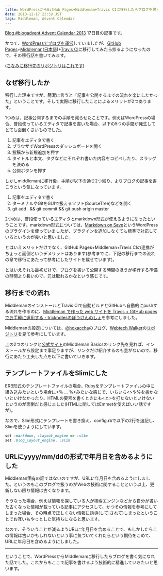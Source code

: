 ```yaml
---
title: WordPressからGitHub Pages+Middleman+Travis CIに移行したらブログを書く気になれた話
date: 2013-12-17 23:59 JST
tags: Middleman, Advent Calendar
---
```


[Blog #blogadvent Advent Calendar 2013](http://www.adventar.org/calendars/167) 17日目の記事です。

かつて、[WordPressでブログを運営](http://inputxoutput.com/)していましたが、[GitHub Pages](http://pages.github.com/)+[Middleman](http://middlemanapp.com/)([日本語](http://middlemanjp.github.io/))+[Travis CI](https://travis-ci.org/)に移行してみたら捗るようになったので、その移行話を書いてみます。

([ちなみに移行先のリポジトリはこれです](https://github.com/o2project/o2project.github.io))

## なぜ移行したか

移行した理由ですが、簡潔に言うと「記事を公開するまでの流れを楽にしたかった」ということです。そして実際に移行したことによるメリットが2つあります。

1つめは、記事公開するまでの手順を減らせたことです。例えばWordPressの場合、普段使っているエディタで記事を書いた場合、以下の5つの手間が発生してとても面倒くさいものでした。

1. 記事をエディタで書く
2. ブラウザでWordPressのダッシュボードを開く
3. 投稿から新規追加を押す
4. タイトルと本文、タグなどにそれぞれ書いた内容をコピペしたり、スラッグを決める
5. 公開ボタンを押す

しかしmiddlemanに移行後、手順が以下の通り2つ減り、よりブログの記事を書こうという気になっています。

1. 記事をエディタで書く
2. ターミナルやGitをGUIで扱えるソフト(SourceTree)などを開く
3. git add . && git commit && git push origin master

2つめは、普段使っているエディタとmarkdown形式が使えるようになったということです。markdown形式については、[Markdown on Save](http://wordpress.org/plugins/markdown-on-save/)というWordPressのプラグインを使っていましたが、プラグインを追加しなくても標準で対応しているというのが良いと思いました。

とはいえメリットだけでなく、GitHub Pages+Middleman+Travis CIの連携がちょっと面倒というデメリットはあります(参考までに、下記の移行までの流れの章で移行にあたって参考にしたサイトを載せています)。

とはいえそれも最初だけで、ブログを書いて公開する時間のほうが移行する準備の時間より長いので、元は取れるかなという感じです。

## 移行までの流れ

MiddlemanのインストールとTravis CIで自動ビルドとGitHubへ自動的にpushする流れを作るのに、[Middleman で作った web サイトを Travis + GitHub pages でお手軽に運用する - tricknotesのぼうけんのしょ](http://tricknotes.hateblo.jp/entry/2013/06/17/020229)を参考にしました。

Middlemanの設定については、[@hokaccha](https://twitter.com/hokaccha)のブログ、[Webtech Walker](http://webtech-walker.com/)の[リポジトリ](https://github.com/hokaccha/webtech-walker)を見て参考にしています。

上の2つのリンクと[公式サイト](http://middlemanapp.com/)のMiddleman Basicsのリンク先を見れば、インストールから設定まで事足りますが、リンクだけ紹介するのも芸がないので、移行にあたり工夫した点を以下に書いていきます。

## テンプレートファイルをSlimにした

ERB形式のテンプレートファイルの場合、Rubyをテンプレートファイルの中に組み込みたいという場合に&lt;% ... %&gt;みたいな感じで、いちいち&lt;&gt;や%を書かないといけなかったり、HTMLの要素を書くときにも&lt;と&gt;を打たないといけないというのが面倒だと感じました(HTMLに関してはEmmetを使えばいい話ですが)。

なので、Slim形式にテンプレートを書き換え、config.rbで以下の2行を追記し、Slimを使うようにしています。

```ruby
set :markdown, :layout_engine => :slim
set :blog_layout_engine, :slim
```

## URLにyyyy/mm/ddの形式で年月日を含めるようにした

Middleman固有の話ではないのですが、URLに年月日を含めるようにしました。というのもこのブログで扱うのがWebの技術に関することという以上、更新しない限り情報は古くなります。

そうなった場合、例えば情報を探している人が検索エンジンなどから自分が書いた古くなった情報が載っている記事にアクセスして、かつその情報を参考にしてしまった場合、その時点で正しくない情報に誘導(して|されて)しまったということでお互いもやっとした気持ちになると思います。

なので、そういうことが減るようURLに年月日を含めることで、もしかしたらこの情報は古いかもしれないという事に気づいてくれたらという期待をこめて、URLに年月日を含めるようにしました。

------

ということで、WordPressからMiddlemanに移行したらブログを書く気になれた話でした。これからもここで記事を書けるよう技術的に精進していきたいと思います。
